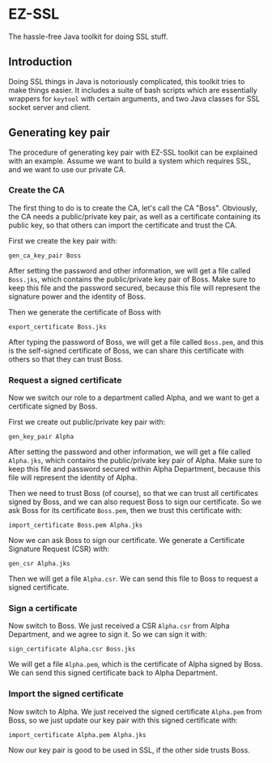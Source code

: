 # EZ-SSL
The hassle-free Java toolkit for doing SSL stuff.

## Introduction
Doing SSL things in Java is notoriously complicated, this toolkit tries to make
things easier. It includes a suite of bash scripts which are essentially
wrappers for `keytool` with certain arguments, and two Java classes for SSL
socket server and client.

## Generating key pair
The procedure of generating key pair with EZ-SSL toolkit can be explained with
an example. Assume we want to build a system which requires SSL, and we want to
use our private CA.

### Create the CA
The first thing to do is to create the CA, let's call the CA "Boss".
Obviously, the CA needs a public/private key pair, as well as a certificate
containing its public key, so that others can import the certificate and trust
the CA.

First we create the key pair with:

```gen_ca_key_pair Boss```

After setting the password and other information, we will get a file called
`Boss.jks`, which contains the public/private key pair of Boss. Make sure to
keep this file and the password secured, because this file will represent the
signature power and the identity of Boss.

Then we generate the certificate of Boss with

```export_certificate Boss.jks```

After typing the password of Boss, we will get a file called `Boss.pem`, and
this is the self-signed certificate of Boss, we can share this certificate with
others so that they can trust Boss.

### Request a signed certificate
Now we switch our role to a department called Alpha, and we want to get a
certificate signed by Boss.

First we create out public/private key pair with:

```gen_key_pair Alpha```

After setting the password and other information, we will get a file called
`Alpha.jks`, which contains the public/private key pair of Alpha. Make sure to
keep this file and password secured within Alpha Department, because this file
will represent the identity of Alpha.

Then we need to trust Boss (of course), so that we can trust all certificates
signed by Boss, and we can also request Boss to sign our certificate. So we ask
Boss for its certificate `Boss.pem`, then we trust this certificate with:

```import_certificate Boss.pem Alpha.jks```

Now we can ask Boss to sign our certificate. We generate a Certificate Signature
Request (CSR) with:

```gen_csr Alpha.jks```

Then we will get a file `Alpha.csr`. We can send this file to Boss to request a
signed certificate.

### Sign a certificate
Now switch to Boss. We just received a CSR `Alpha.csr` from Alpha Department,
and we agree to sign it. So we can sign it with:

```sign_certificate Alpha.csr Boss.jks```

We will get a file `Alpha.pem`, which is the certificate of Alpha signed by
Boss. We can send this signed certificate back to Alpha Department.

### Import the signed certificate
Now switch to Alpha. We just received the signed certificate `Alpha.pem` from
Boss, so we just update our key pair with this signed certificate with:

```import_certificate Alpha.pem Alpha.jks```

Now our key pair is good to be used in SSL, if the other side trusts Boss.
